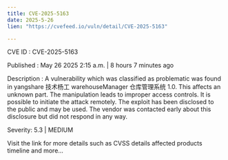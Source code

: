 ```yaml
---
title: CVE-2025-5163
date: 2025-5-26
lien: "https://cvefeed.io/vuln/detail/CVE-2025-5163"

---
```


CVE ID : CVE-2025-5163

Published :  May 26
2025
2:15 a.m. | 8 hours
7 minutes ago

Description : A vulnerability
which was classified as problematic
was found in yangshare 技术杨工 warehouseManager 仓库管理系统 1.0. This affects an unknown part. The manipulation leads to improper access controls. It is possible to initiate the attack remotely. The exploit has been disclosed to the public and may be used. The vendor was contacted early about this disclosure but did not respond in any way.

Severity: 5.3 | MEDIUM

Visit the link for more details
such as CVSS details
affected products
timeline
and more...
